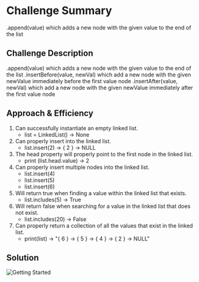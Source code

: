 # Challenge Summary
<!-- Short summary or background information -->

.append(value) which adds a new node with the given value to the end of the list
## Challenge Description
<!-- Description of the challenge -->
.append(value) which adds a new node with the given value to the end of the list
.insertBefore(value, newVal) which add a new node with the given newValue immediately before the first value node
.insertAfter(value, newVal) which add a new node with the given newValue immediately after the first value node

## Approach & Efficiency
<!-- What approach did you take? Why? What is the Big O space/time for this approach? -->
1. Can successfully instantiate an empty linked list.
    * list = LinkedList() -> None
2. Can properly insert into the linked list.
    * list.insert(2) -> { 2 } -> NULL
3. The head property will properly point to the first node in the linked list.
    * print (list.head.value) -> 2
4. Can properly insert multiple nodes into the linked list.
    * list.insert(4)
    * list.insert(5)
    * list.insert(6)
5. Will return true when finding a value within the linked list that exists.
    * list.includes(5) -> True
6. Will return false when searching for a value in the linked list that does not exist.
    * list.includes(20) -> False
7. Can properly return a collection of all the values that exist in the linked list.
    * print(list) -> "{ 6 } -> { 5 } -> { 4 } -> { 2 } -> NULL"


## Solution
<!-- Embedded whiteboard image -->
![Getting Started](IMG_20201207_011706.jpg./2/to/img.jpg)
